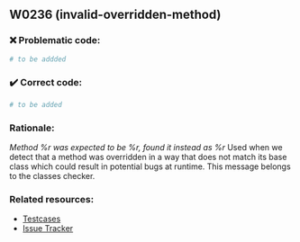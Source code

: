 ## W0236 (invalid-overridden-method)

### :x: Problematic code:

```python
# to be addded
```

### :heavy_check_mark: Correct code:

```python
# to be added
```

### Rationale:

 *Method %r was expected to be %r, found it instead as %r*
  Used when we detect that a method was overridden in a way that does not match
  its base class which could result in potential bugs at runtime. This message
  belongs to the classes checker.



### Related resources:

- [Testcases](#)
- [Issue Tracker](https://github.com/PyCQA/pylint/issues?q=is%3Aissue+%22invalid-overridden-method%22+OR+%22W0236%22)
